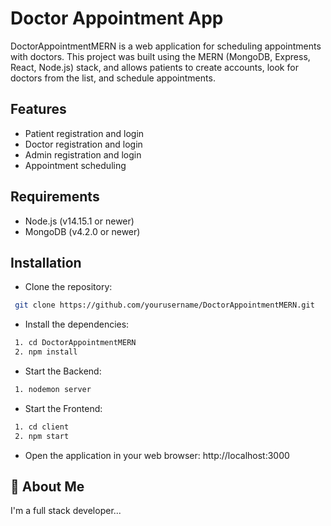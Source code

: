 # Doctor Appointment App

DoctorAppointmentMERN is a web application for scheduling appointments with doctors. This project was built using the MERN (MongoDB, Express, React, Node.js) stack, and allows patients to create accounts, look for doctors from the list, and schedule appointments.

## Features
- Patient registration and login
- Doctor registration and login
- Admin registration and login
- Appointment scheduling

## Requirements
- Node.js (v14.15.1 or newer)
- MongoDB (v4.2.0 or newer) 
## Installation
- Clone the repository:
```bash
 git clone https://github.com/yourusername/DoctorAppointmentMERN.git
```
- Install the dependencies:
```bash
 1. cd DoctorAppointmentMERN
 2. npm install
```
- Start the Backend:
```bash
 1. nodemon server
```
- Start the Frontend: 
```bash
 1. cd client
 2. npm start
```
- Open the application in your web browser: http://localhost:3000
## 🚀 About Me
I'm a full stack developer...
